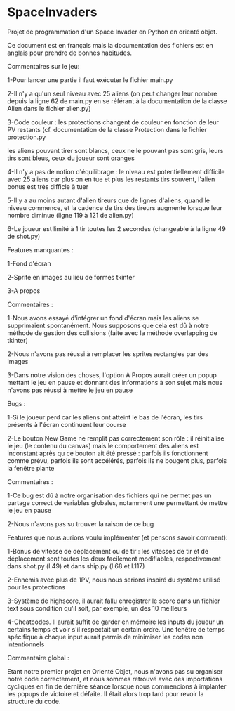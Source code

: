 # SpaceInvaders

Projet de programmation d'un Space Invader en Python en orienté objet.

Ce document est en français mais la documentation des fichiers est en anglais pour prendre de bonnes habitudes.

Commentaires sur le jeu:

  1-Pour lancer une partie il faut exécuter le fichier main.py
  
  2-Il n'y a qu'un seul niveau avec 25 aliens (on peut changer leur nombre depuis la ligne 62 de main.py en se référant à la documentation de la classe Alien dans le fichier alien.py)
  
  3-Code couleur : les protections changent de couleur en fonction de leur PV restants (cf. documentation de la classe Protection dans le fichier protection.py 
  
  les aliens pouvant tirer sont blancs, ceux ne le pouvant pas sont gris, leurs tirs sont bleus, ceux du joueur sont oranges
  
  4-Il n'y a pas de notion d'équilibrage : le niveau est potentiellement difficile avec 25 aliens car plus on en tue et plus les restants tirs souvent, l'alien bonus est très difficle à tuer
  
  5-Il y a au moins autant d'alien tireurs que de lignes d'aliens, quand le niveau commence, et la cadence de tirs des tireurs augmente lorsque leur nombre diminue (ligne 119 à 121 de alien.py)
  
  6-Le joueur est limité à 1 tir toutes les 2 secondes (changeable à la ligne 49 de shot.py)


Features manquantes :

  1-Fond d'écran
  
  2-Sprite en images au lieu de formes tkinter
  
  3-A propos


Commentaires :

  1-Nous avons essayé d'intégrer un fond d'écran mais les aliens se supprimaient spontanément. Nous supposons que cela est dû à notre méthode de gestion des collisions (faite avec la méthode overlapping de tkinter)
  
  2-Nous n'avons pas réussi à remplacer les sprites rectangles par des images
  
  3-Dans notre vision des choses, l'option A Propos aurait créer un popup mettant le jeu en pause et donnant des informations à son sujet mais nous n'avons pas réussi à mettre le jeu en pause
  
  
Bugs :

  1-Si le joueur perd car les aliens ont atteint le bas de l'écran, les tirs présents à l'écran continuent leur course
  
  2-Le bouton New Game ne remplit pas correctement son rôle : il réinitialise le jeu (le contenu du canvas) mais le comportement des aliens est inconstant après qu ce bouton ait été pressé : parfois ils fonctionnent comme prévu, parfois ils sont accélérés, parfois ils ne bougent plus, parfois la fenêtre plante


Commentaires :

  1-Ce bug est dû à notre organisation des fichiers qui ne permet pas un partage correct de variables globales, notamment une permettant de mettre le jeu en pause 
  
  2-Nous n'avons pas su trouver la raison de ce bug
  
  
Features que nous aurions voulu implémenter (et pensons savoir comment):

  1-Bonus de vitesse de déplacement ou de tir : les vitesses de tir et de déplacement sont toutes les deux facilement modifiables, respectivement dans shot.py (l.49) et dans ship.py (l.68 et l.117)
  
  2-Ennemis avec plus de 1PV, nous nous serions inspiré du système utilisé pour les protections
  
  3-Système de highscore, il aurait fallu enregistrer le score dans un fichier text sous condition qu'il soit, par exemple, un des 10 meilleurs
  
  4-Cheatcodes. Il aurait suffit de garder en mémoire les inputs du joueur un certains temps et voir s'il respectait un certain ordre. Une fenêtre de temps spécifique à chaque input aurait permis de minimiser les codes non intentionnels
  
  
Commentaire global : 

Etant notre premier projet en Orienté Objet, nous n'avons pas su organiser notre code correctement, et nous sommes retrouvé avec des importations cycliques en fin de dernière séance lorsque nous commencions à implanter les popups de victoire et défaite. Il était alors trop tard pour revoir la structure du code.
